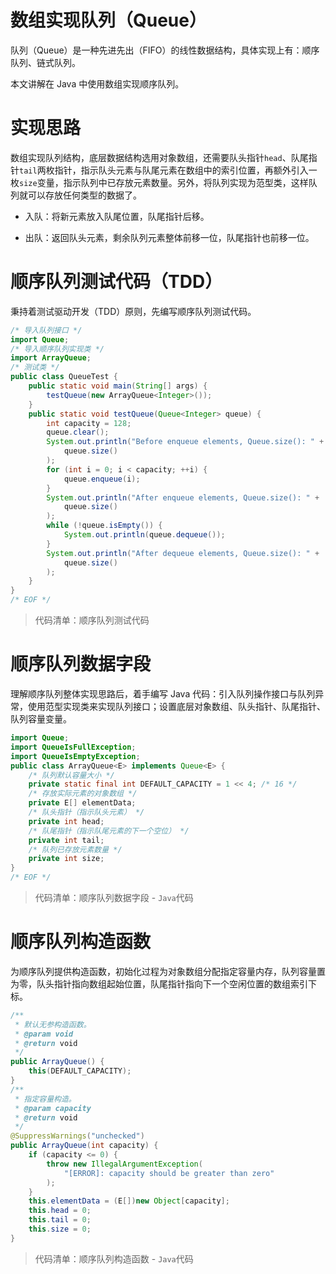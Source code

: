# 数组实现队列（Queue）

队列（Queue）是一种先进先出（FIFO）的线性数据结构，具体实现上有：顺序队列、链式队列。

本文讲解在 Java 中使用数组实现顺序队列。

# 实现思路

数组实现队列结构，底层数据结构选用对象数组，还需要队头指针`head`、队尾指针`tail`两枚指针，指示队头元素与队尾元素在数组中的索引位置，再额外引入一枚`size`变量，指示队列中已存放元素数量。另外，将队列实现为范型类，这样队列就可以存放任何类型的数据了。

- 入队：将新元素放入队尾位置，队尾指针后移。

- 出队：返回队头元素，剩余队列元素整体前移一位，队尾指针也前移一位。

# 顺序队列测试代码（TDD）

秉持着测试驱动开发（TDD）原则，先编写顺序队列测试代码。

```java
/* 导入队列接口 */
import Queue;
/* 导入顺序队列实现类 */
import ArrayQueue;
/* 测试类 */
public class QueueTest {
    public static void main(String[] args) {
        testQueue(new ArrayQueue<Integer>());
    }
    public static void testQueue(Queue<Integer> queue) {
        int capacity = 128;
        queue.clear();
        System.out.println("Before enqueue elements, Queue.size(): " +
            queue.size()
        );
        for (int i = 0; i < capacity; ++i) {
            queue.enqueue(i);
        }
        System.out.println("After enqueue elements, Queue.size(): " +
            queue.size()
        );
        while (!queue.isEmpty()) {
            System.out.println(queue.dequeue());
        }
        System.out.println("After dequeue elements, Queue.size(): " +
            queue.size()
        );
    }
}
/* EOF */
```
> 代码清单：顺序队列测试代码

# 顺序队列数据字段

理解顺序队列整体实现思路后，着手编写 Java 代码：引入队列操作接口与队列异常，使用范型实现类来实现队列接口；设置底层对象数组、队头指针、队尾指针、队列容量变量。

```java
import Queue;
import QueueIsFullException;
import QueueIsEmptyException;
public class ArrayQueue<E> implements Queue<E> {
    /* 队列默认容量大小 */
    private static final int DEFAULT_CAPACITY = 1 << 4; /* 16 */
    /* 存放实际元素的对象数组 */
    private E[] elementData;
    /* 队头指针（指示队头元素） */
    private int head;
    /* 队尾指针（指示队尾元素的下一个空位） */
    private int tail;
    /* 队列已存放元素数量 */
    private int size;
}
/* EOF */
```
> 代码清单：顺序队列数据字段 - `Java`代码

# 顺序队列构造函数

为顺序队列提供构造函数，初始化过程为对象数组分配指定容量内存，队列容量置为零，队头指针指向数组起始位置，队尾指针指向下一个空闲位置的数组索引下标。

```java
/**
 * 默认无参构造函数。
 * @param void
 * @return void
 */
public ArrayQueue() {
    this(DEFAULT_CAPACITY);
}
/**
 * 指定容量构造。
 * @param capacity
 * @return void
 */
@SuppressWarnings("unchecked")
public ArrayQueue(int capacity) {
    if (capacity <= 0) {
        throw new IllegalArgumentException(
            "[ERROR]: capacity should be greater than zero"
        );
    }
    this.elementData = (E[])new Object[capacity];
    this.head = 0;
    this.tail = 0;
    this.size = 0;
}
```
> 代码清单：顺序队列构造函数 - `Java`代码

<!-- EOF -->
